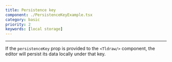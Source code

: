 ```yaml
---
title: Persistence key
component: ./PersistenceKeyExample.tsx
category: basic
priority: 2
keywords: [local storage]
---
```


---

If the `persistenceKey` prop is provided to the `<Tldraw/>` component, the editor will persist its data locally under that key.
